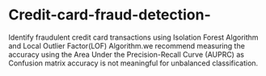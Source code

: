 # Credit-card-fraud-detection-
Identify fraudulent credit card transactions using Isolation Forest Algorithm  and Local Outlier Factor(LOF) Algorithm.we recommend measuring the accuracy using the Area Under the Precision-Recall Curve (AUPRC) as Confusion matrix accuracy is not meaningful for unbalanced classification.
